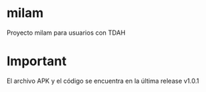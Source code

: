 # milam
Proyecto milam para usuarios con TDAH

# Important
El archivo APK y el código se encuentra en la última release v1.0.1
